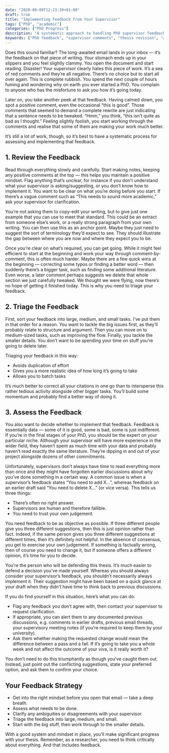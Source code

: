 ```yaml
---
date: "2020-09-09T12:23:39+01:00"
draft: true
title: "Implementing Feedback from Your Supervisor"
tags: ["PhD", "academic"]
categories: ["PhD Progress"]
description: "A systematic approach to handling PhD supervisor feedback without panic. Learn how to triage comments, assess their value critically, and implement changes strategically while maintaining your confidence as a researcher."
keywords: ["PhD feedback", "supervisor comments", "thesis revision", "academic writing feedback", "PhD supervision", "handling criticism", "research feedback", "doctoral writing", "feedback triage", "PhD progress"]
---
```


Does this sound familiar? The long-awaited email lands in your inbox — it’s the feedback on that piece of writing. Your stomach ends up in your slippers and you feel slightly clammy. You open the document and start reading. Disaster! Your supervisor clearly hates this piece of work. It’s a sea of red comments and they’re all negative. There’s no choice but to start all over again. This is complete rubbish. You spend the next couple of hours fuming and wondering why on earth you ever started a PhD. You complain to anyone who has the misfortune to ask you how it’s going today.

Later on, you take another peek at that feedback. Having calmed down, you spot a positive comment, even the occasional “this is good”. Those comments that seemed to demand a complete rewrite are just indicating that a sentence needs to be tweaked. “Hmm,” you think, “this isn’t quite as bad as I thought.” Feeling slightly foolish, you start working through the comments and realise that some of them are making your work much better.

It’s still a lot of work, though, so it’s best to have a systematic process for assessing and implementing that feedback.

## 1. Review the Feedback

Read through everything slowly and carefully. Start making notes, keeping any positive comments at the top — this helps you maintain a positive mindset. Flag anything that’s unclear, for instance if you don’t understand what your supervisor is asking/suggesting, or you don’t know how to implement it. You want to be clear on what you’re doing before you start. If there’s a vague comment such as “This needs to sound more academic,” ask your supervisor for clarification.

You’re not asking them to copy-edit your writing, but to give just one example that you can use to meet that standard. This could be an extract from someone else’s work, or a really strong paragraph from your own writing. You can then use this as an anchor point. Maybe they just need to suggest the sort of terminology they’d expect to see. They should illustrate the gap between where you are now and where they expect you to be.

Once you’re clear on what’s required, you can get going. While it might feel efficient to start at the beginning and work your way through comment-by-comment, this is often much harder. Maybe there are a few quick wins at the beginning — correcting some typos or finding a better word — then suddenly there’s a bigger task, such as finding some additional literature. Even worse, a later comment perhaps suggests we delete that whole section we just carefully tweaked. We thought we were flying, now there’s no hope of getting it finished today. This is why you need to triage your feedback.

## 2. Triage the Feedback

First, sort your feedback into large, medium, and small tasks. I’ve put them in that order for a reason. You want to tackle the big issues first, as they’ll probably relate to structure and argument. Then you can move on to medium-sized tasks, such as improving the flow. Finally, you tackle the smaller details. You don’t want to be spending your time on stuff you’re going to delete later.

Triaging your feedback in this way:

- Avoids duplication of effort
- Gives you a more realistic idea of how long it’s going to take
- Allows you to batch tasks

It’s much better to correct all your citations in one go than to intersperse this rather tedious activity alongside other bigger tasks. You’ll build some momentum and probably find a better way of doing it.

## 3. Assess the Feedback

You also want to decide whether to implement that feedback. Feedback is essentially data — some of it is good, some is bad, some is just indifferent. If you’re in the final stages of your PhD, you should be the expert on your particular niche. Although your supervisor will have more experience in the wider field, they haven’t spent as much time with your data and probably haven’t read exactly the same literature. They’re dipping in and out of your project alongside dozens of other commitments.

Unfortunately, supervisors don’t always have time to read everything more than once and they might have forgotten earlier discussions about why you’ve done something in a certain way. A common issue is when a supervisor’s feedback states “You need to add X…”, whereas feedback on an earlier draft said “You need to delete X…” (or vice versa). This tells us three things:

- There’s often no right answer.
- Supervisors are human and therefore fallible.
- You need to trust your own judgement.

You need feedback to be as objective as possible. If three different people give you three different suggestions, then this is just opinion rather than fact. Indeed, if the same person gives you three different suggestions at different times, then it’s definitely not helpful. In the absence of consensus, you get to exercise your own judgement. If something is factually wrong, then of course you need to change it, but if someone offers a different opinion, it’s time for you to decide.

You’re the person who will be defending this thesis. It’s much easier to defend a decision you’ve made yourself. Whereas you should always consider your supervisor’s feedback, you shouldn’t necessarily always implement it. Their suggestion might have been based on a quick glance at your draft when they didn’t have time to think back to previous discussions.

If you do find yourself in this situation, here’s what you can do:

- Flag any feedback you don’t agree with, then contact your supervisor to request clarification.
- If appropriate, you can alert them to any documented previous discussions, e.g. comments in earlier drafts, previous email threads, your supervisory meeting notes (if you’re required to keep them by your university).
- Ask them whether making the requested change would mean the difference between a pass and a fail. If it’s going to take you a whole week and not affect the outcome of your viva, is it really worth it?

You don’t need to do this triumphantly as though you’ve caught them out. Instead, just point out the conflicting suggestions, state your preferred option, and ask them to confirm your choice.

## Your Feedback Strategy

- Get into the right mindset before you open that email — take a deep breath.
- Assess what needs to be done.
- Clarify any ambiguities or disagreements with your supervisor.
- Triage the feedback into large, medium, and small.
- Start with the big stuff, then work through to the smaller details.

With a good system and mindset in place, you’ll make significant progress with your thesis. Remember, as a researcher, you need to think critically about everything. And that includes feedback.